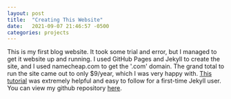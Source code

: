 ```yaml
---
layout: post
title:  "Creating This Website"
date:   2021-09-07 21:46:57 -0500
categories: projects
---
```

This is my first blog website. It took some trial and error, but I managed to get it website up and running. I used GitHub Pages and Jekyll to create the site, and I used namecheap.com to get the '.com' domain. The grand total to run the site came out to only $9/year, which I was very happy with. [This tutorial](https://devblast.com/b/create-a-static-websiteblog-with-jekyll-and-github-pages) was extremely helpful and easy to follow for a first-time Jekyll user. You can view my github repository [here](https://github.com/dstanecki/dstanecki.github.io).
